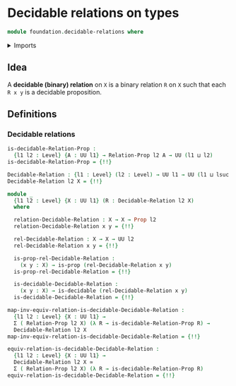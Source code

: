 # Decidable relations on types

```agda
module foundation.decidable-relations where
```

<details><summary>Imports</summary>

```agda
open import foundation.binary-relations
open import foundation.decidable-types
open import foundation.dependent-pair-types
open import foundation.universe-levels

open import foundation-core.decidable-propositions
open import foundation-core.equivalences
open import foundation-core.homotopies
open import foundation-core.propositions
```

</details>

## Idea

A **decidable (binary) relation** on `X` is a binary relation `R` on `X` such
that each `R x y` is a decidable proposition.

## Definitions

### Decidable relations

```agda
is-decidable-Relation-Prop :
  {l1 l2 : Level} {A : UU l1} → Relation-Prop l2 A → UU (l1 ⊔ l2)
is-decidable-Relation-Prop = {!!}

Decidable-Relation : {l1 : Level} (l2 : Level) → UU l1 → UU (l1 ⊔ lsuc l2)
Decidable-Relation l2 X = {!!}

module _
  {l1 l2 : Level} {X : UU l1} (R : Decidable-Relation l2 X)
  where

  relation-Decidable-Relation : X → X → Prop l2
  relation-Decidable-Relation x y = {!!}

  rel-Decidable-Relation : X → X → UU l2
  rel-Decidable-Relation x y = {!!}

  is-prop-rel-Decidable-Relation :
    (x y : X) → is-prop (rel-Decidable-Relation x y)
  is-prop-rel-Decidable-Relation = {!!}

  is-decidable-Decidable-Relation :
    (x y : X) → is-decidable (rel-Decidable-Relation x y)
  is-decidable-Decidable-Relation = {!!}

map-inv-equiv-relation-is-decidable-Decidable-Relation :
  {l1 l2 : Level} {X : UU l1} →
  Σ ( Relation-Prop l2 X) (λ R → is-decidable-Relation-Prop R) →
  Decidable-Relation l2 X
map-inv-equiv-relation-is-decidable-Decidable-Relation = {!!}

equiv-relation-is-decidable-Decidable-Relation :
  {l1 l2 : Level} {X : UU l1} →
  Decidable-Relation l2 X ≃
  Σ ( Relation-Prop l2 X) (λ R → is-decidable-Relation-Prop R)
equiv-relation-is-decidable-Decidable-Relation = {!!}
```
